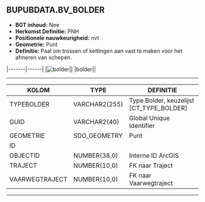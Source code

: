﻿## BUPUBDATA.BV_BOLDER


* __BGT inhoud:__ Nee
* __Herkomst Definitie:__ PNH
* __Positionele nauwkeurigheid:__ nvt
* __Geometrie:__ Punt
* __Definitie:__ Paal om trossen of kettingen aan vast te maken voor het afmeren van schepen.

|-------|------|
|![bolder](bolder.png)||
|bolder||

***

|KOLOM                           	|TYPE          	|DEFINITIE|
|------                          	|----          	|-----    |
|TYPEBOLDER                      	|VARCHAR2(255) 	|Type Bolder, keuzelijst [CT_TYPE_BOLDER]|
|GUID                            	|VARCHAR2(40)  	|Global Unique Identifier|
|GEOMETRIE                       	|SDO_GEOMETRY  	|Punt|
|ID  
|OBJECTID                        	|NUMBER(38,0)   |Interne ID ArcGIS|
|TRAJECT                         	|NUMBER(10,0)  	|FK naar Traject|
|VAARWEGTRAJECT                  	|NUMBER(10,0)  	|FK naar Vaarwegtraject|

***
